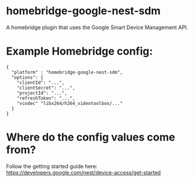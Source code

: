 # homebridge-google-nest-sdm

A homebridge plugin that uses the Google Smart Device Management API.

# Example Homebridge config:

    {
      "platform" : "homebridge-google-nest-sdm",
      "options": {
        "clientId": "...",
        "clientSecret": "...",
        "projectId": "...",
        "refreshToken": "...",
        "vcodec" "libx264/h264_videotoolbox/..."
      }
    }
    
# Where do the config values come from?

Follow the getting started guide here: https://developers.google.com/nest/device-access/get-started

